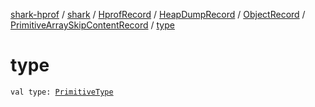 [shark-hprof](../../../../../index.md) / [shark](../../../../index.md) / [HprofRecord](../../../index.md) / [HeapDumpRecord](../../index.md) / [ObjectRecord](../index.md) / [PrimitiveArraySkipContentRecord](index.md) / [type](./type.md)

# type

`val type: `[`PrimitiveType`](../../../../-primitive-type/index.md)